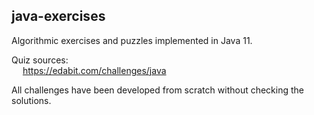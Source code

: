 ## java-exercises
Algorithmic exercises and puzzles implemented in Java 11.

Quiz sources:  
&emsp;	https://edabit.com/challenges/java

All challenges have been developed from scratch without checking the solutions.
